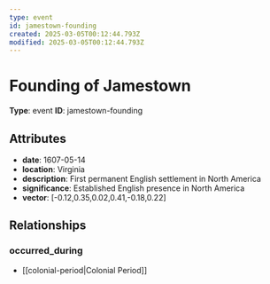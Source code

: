 ```yaml
---
type: event
id: jamestown-founding
created: 2025-03-05T00:12:44.793Z
modified: 2025-03-05T00:12:44.793Z
---
```


# Founding of Jamestown

**Type**: event
**ID**: jamestown-founding

## Attributes

- **date**: 1607-05-14
- **location**: Virginia
- **description**: First permanent English settlement in North America
- **significance**: Established English presence in North America
- **vector**: [-0.12,0.35,0.02,0.41,-0.18,0.22]

## Relationships

### occurred_during

- [[colonial-period|Colonial Period]]

